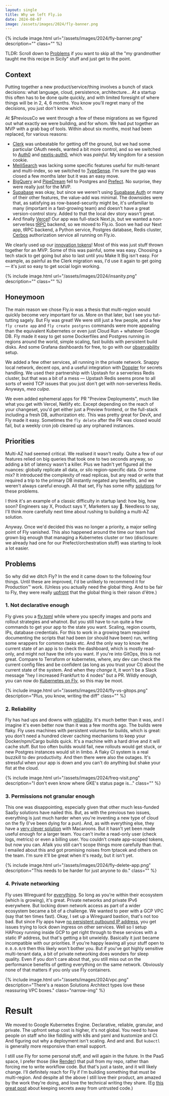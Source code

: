 ```yaml
---
layout: single
title: Why we left Fly.io
date: 2024-08-07
image: /assets/images/2024/fly-banner.png
---
```

{% include image.html url="/assets/images/2024/fly-banner.png" description="" class="" %}

TLDR: Scroll down to [Problems](#problems) if you want to skip all the "my grandmother taught me this recipe in Sicily" stuff and just get to the point.
## Context
Putting together a new product/service/thing involves a bunch of stack decisions: what language, cloud, persistence, architecture... At a startup this often has to be done quite quickly, and with limited foresight of where things will be in 2, 4, 6 months. You know you'll regret many of the decisions, you just don't know which.

At $PreviousCo we went through a few of these migrations as we figured out what exactly we were building, and for whom. We had put together an MVP with a grab bag of tools. Within about six months, most had been replaced, for various reasons:

- [Clerk](https://clerk.com/) was unbeatable for getting off the ground, but we had some particular OAuth needs, wanted a bit more control, and so we switched to [Auth0](https://auth0.com/) and [nextjs-auth0](https://github.com/auth0/nextjs-auth0), which was _painful_. My kingdom for a session cookie.
- [MeiliSearch](https://www.meilisearch.com/) was lacking some specific features useful for multi-tenant and multi-index, so we switched to [TypeSense](https://typesense.org/). I'm sure the gap was closed a few months later but it was an easy move.
- [BigQuery](https://cloud.google.com/bigquery) and [PipeDream](https://pipedream.com/) fell to Postgres and [Prefect](https://www.prefect.io/). No surprise, they were really just for the MVP.
- [Supabase](https://supabase.com/) was okay, but since we weren't using [Supabase Auth](https://supabase.com/docs/guides/auth) or many of their other features, the value-add was minimal. The downsides were that, as satisfying as row-based-security might be, it's unfamiliar to many (important in a fast-growing team) and doesn't have a great version-control story. Added to that the local dev story wasn't great.
- And finally [Vercel](https://vercel.com/carderne-team)! Our app was full-stack Next.js, but we wanted a non-serverless [tRPC](https://trpc.io/) backend, so we moved to Fly.io. Soon we had our Next app, tRPC backend, a Python service, Postgres database, Redis cluster, [Cerbos](https://www.cerbos.dev/) authorization service all running on Fly.io.

We clearly used up our [innovation tokens](https://boringtechnology.club/)! Most of this was just stuff thrown together for an MVP. Some of this was painful, some was easy. Choosing a tech stack to get going but also to last until you Make It Big isn't easy. For example, as painful as the Clerk migration was, I'd use it again to get going — it's just so easy to get social login working.

{% include image.html url="/assets/images/2024/insanity.png" description="" class="" %}

## Honeymoon
The main reason we chose Fly.io was a thesis that multi-region would quickly become very important for us. More on that later, but I see you tut-tutting sagely. But Fly was great! We were still just a few people, and a few `fly create app` and `fly create postgres` commands were more appealing than the equivalent Kubernetes or even just Cloud Run + whatever Google DB. Fly made it easy to get some Dockerfiles and Postgres running in regions around the world, simple scaling, fast builds with persistent build disks. And some Grafana dashboards for free, to go with our [observability](/observability) setup.

We added a few other services, all running in the private network. Snappy local network, decent ops, and a useful integration with [Doppler](https://www.cerbos.dev/) for secrets handling. We used their partnership with Upstash for a serverless Redis cluster, but that was a bit of a mess — Upstash Redis seems prone to all sorts of weird TCP issues that you just don't get with non-serverless Redis. Anyways, _mea culpa_.

We even added ephemeral apps for PR "Preview Deployments", much like what you get with Vercel, Netlify etc. Except depending on the reach of your changeset, you'd get either just a Preview frontend, or the full-stack including a fresh DB, authorization etc. This was pretty great for DevX, and Fly made it easy. Sometimes the `fly delete` after the PR was closed would fail, but a weekly cron job cleared up any orphaned instances.

## Priorities
Multi-AZ had seemed critical. We realised it wasn't really. Quite a few of our features relied on big queries that took one to two seconds anyway, so adding a bit of latency wasn't a killer. Plus we hadn't yet figured all the nuances: globally replicate all data, or silo region-specific data. Or some mix? It introduced the complexity of read replicas, but any read or write that required a trip to the primary DB instantly negated any benefits, and we weren't always careful enough. All that set, Fly has some nifty [solutions](https://fly.io/docs/blueprints/multi-region-fly-replay/) for these problems.

I think it's an example of a classic difficulty in startup land: how big, how soon? Engineers say X, Product says Y, Marketers say 🤪. Needless to say, I'll think more carefully next time about rushing to building a multi-AZ solution.

Anyway. Once we'd decided this was no longer a priority, a major selling point of Fly vanished. This also happened around the time our team had grown big enough that managing a Kubernetes cluster or two (disclosure: we already had one for our Prefect/orchestration stuff) was starting to look a lot easier.

## Problems
So why did we ditch Fly? In the end it came down to the following four things. Until these are improved, I'd be unlikely to recommend it for Production™ work. (Unless you actually need the global thing. And to be fair to Fly, they were really [upfront](https://news.ycombinator.com/item?id=35044516#35048244) that the global thing is their raison d'être.)

### 1. Not declarative enough
 Fly gives you a [fly.toml](https://fly.io/docs/reference/configuration/) while where you specify images and ports and rollout strategies and whatnot. But you still have to run quite a few commands to get your app to the state you want. Scaling, region counts, IPs, database credentials. For this to work in a growing team required documenting the scripts that had been (or should have been) run, writing some wrappers for common tasks etc. And the only way to know the current state of an app is to check the dashboard, which is mostly read-only, and might not have the info you want. If you're into GitOps, this is not great. Compare to Terraform or kubernetes, where, any dev can check the current config files and be confident (as long as you trust your CI) about the current state of the system. And when they _change_ it, it won't be a Slack message "hey I increased Frankfurt to 4 nodes" but a PR. Wildly enough, you can now do [Kubernetes on Fly](https://fly.io/blog/fks-beta-live/), so this may be moot.
 
{% include image.html url="/assets/images/2024/fly-vs-gitops.png" description="Plus, you know, writing the diff" class="" %}

### 2. Reliability
Fly has had ups and downs with [reliability](https://community.fly.io/t/reliability-its-not-great/11253). It's much better than it was, and I imagine it's even better now than it was a few months ago. The builds were flaky. Fly uses machines with persistent volumes for builds, which is great: you don't need a hundred clever caching mechanisms to keep your Docker/npm/Cargo builds quick. It's a machine with a hard drive and it will cache stuff. But too often builds would fail, new rollouts would get stuck, or new Postgres instances would sit in limbo. A flaky CI system is a real buzzkill to dev productivity. And then there were also the outages. It's stressful when your app is down and you can't do anything but shake your fist at the cloud.

{% include image.html url="/assets/images/2024/freq-visit.png" description="I don't even know where GKE's status page is..." class="" %}

### 3. Permissions not granular enough
This one was disappointing, especially given that other much less-funded SaaSy solutions have nailed this. But, as with the previous two issues, everything is just much harder when you're inventing a new type of cloud on the fly (I've been dying for a pun). And, as with everything else, they have a [very clever solution](https://fly.io/blog/macaroons-escalated-quickly/) with Macaroons. But it hasn't yet been made useful enough for a larger team. You can't invite a read-only user (check logs, metrics) or even a billing user. You couldn't create app-scoped tokens, but now you can. Afaik you still can't scope things more carefully than that. I emailed about this and got promising noises from tptacek and others on the team. I'm sure it'll be great when it's ready, but it isn't yet. 

{% include image.html url="/assets/images/2024/fly-delete-app.png" description="This needs to be harder for just anyone to do." class="" %}

### 4. Private networking
Fly uses Wireguard for [everything](https://fly.io/blog/our-user-mode-wireguard-year/). So long as you're within their ecosystem (which is growing), it's great. Private networks and private IPv6 everywhere. But locking down network access as part of a wider ecosystem became a bit of a challenge. We wanted to peer with a GCP VPC (say that ten times fast). Okay, I set up a Wireguard bastion, that's not too bad. But since Fly apps have [no persistent outbound IP address](https://community.fly.io/t/outbound-ip-address/1366/11), you get issues trying to lock down ingress on other services. Well so I setup HAProxy running inside GCP to get right through to these services with a static IP address, but that's getting a bit unwieldy. Basically it just became incompatible with our priorities. If you're happy leaving all your stuff open to `0.0.0.0/0` then this likely won't bother you. But if you've got highly sensitive multi-tenant data, a bit of private networking does wonders for sleep quality. Even if you don't care about that, you still miss out on the performance benefits of getting everything on the same network. Obviously none of that matters if you only use Fly containers.

{% include image.html url="/assets/images/2024/vpc.png" description="There's a reason Solutions Architect types love these reassuring VPC boxes." class="narrow-img" %}
# Result
We moved to Google Kubernetes Engine. Declarative, reliable, granular, and private. The upfront setup cost is higher, it's not global. You need to have people on staff who like fiddling with k8s and yaml and kustomize and CI. And figuring out why a deployment isn't scaling. And and and. But `kubectl` is generally more responsive than email support.

I still use Fly for some personal stuff, and will again in the future. In the PaaS space, I prefer those (like [Render](https://render.com/)) that pull from my repo, rather than forcing me to write workflow code. But that's just a taste, and it will likely change. I'll definitely reach for Fly if I'm building something that must be multi-region. And despite all the above I still love their product, am amazed by the work they're doing, and love the technical writing they share. (Eg [this great post](https://fly.io/blog/tokenized-tokens/) about keeping secrets away from untrusted code.)